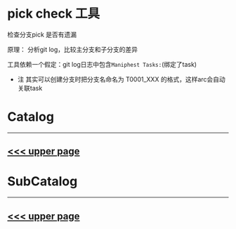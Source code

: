 # pick check 工具

检查分支pick 是否有遗漏

原理： 分析git log，比较主分支和子分支的差异

工具依赖一个假定：git log日志中包含`Maniphest Tasks:`(绑定了task)

- 注
其实可以创建分支时把分支名命名为 T0001\_XXX 的格式，这样arc会自动关联task

# Catalog
---
[<<< upper page](../README.md)
---

# SubCatalog

---
[<<< upper page](../README.md)
---